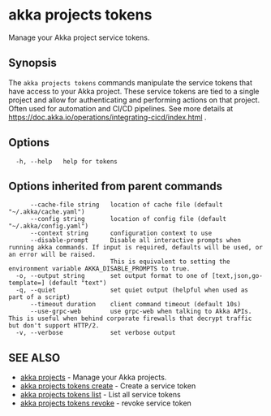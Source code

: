 # akka projects tokens

Manage your Akka project service tokens.

## Synopsis

The `akka projects tokens` commands manipulate the service tokens that have access to your Akka project.
These service tokens are tied to a single project and allow for authenticating and performing actions on that project.
Often used for automation and CI/CD pipelines.
See more details at https://doc.akka.io/operations/integrating-cicd/index.html .

## Options

```
  -h, --help   help for tokens
```

## Options inherited from parent commands

```
      --cache-file string   location of cache file (default "~/.akka/cache.yaml")
      --config string       location of config file (default "~/.akka/config.yaml")
      --context string      configuration context to use
      --disable-prompt      Disable all interactive prompts when running akka commands. If input is required, defaults will be used, or an error will be raised.
                            This is equivalent to setting the environment variable AKKA_DISABLE_PROMPTS to true.
  -o, --output string       set output format to one of [text,json,go-template=] (default "text")
  -q, --quiet               set quiet output (helpful when used as part of a script)
      --timeout duration    client command timeout (default 10s)
      --use-grpc-web        use grpc-web when talking to Akka APIs. This is useful when behind corporate firewalls that decrypt traffic but don't support HTTP/2.
  -v, --verbose             set verbose output
```

## SEE ALSO

* [akka projects](akka_projects.html)	 - Manage your Akka projects.
* [akka projects tokens create](akka_projects_tokens_create.html)	 - Create a service token
* [akka projects tokens list](akka_projects_tokens_list.html)	 - List all service tokens
* [akka projects tokens revoke](akka_projects_tokens_revoke.html)	 - revoke service token
